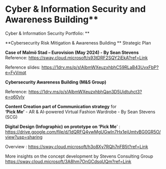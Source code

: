 # Cyber & Information Security and Awareness Building**
Cyber &amp; Information Security Portfolio: **



**Cybersecurity Risk Mitigation & Awareness Building **
Strategic Plan 

**Case of Malmö Stad – Eurovision (May 2024) - By Sean Stevens**
Reference: https://sway.cloud.microsoft/s93tDRF2SQY2iEkA?ref=Link 


Reference slides: https://1drv.ms/p/s!AlbmWXeuzxhbhC59RLaB43UvxFbP?e=FyVmqt


**Cybersecurity Awareness Building (M&S Group)** 

Reference: https://1drv.ms/p/s!AlbmWXeuzxhbhQan3D5Uidtuhct3?e=o60yly



**Content Creation part of Communication strategy** for  
**‘Pick Me’** - AR & AI-powered Virtual Fashion Wardrobe - By Sean Stevens (SCG) 

**Digital Design (Infographic) on prototype  on ‘Pick Me**’ : https://drive.google.com/file/d/1dQRFQ4ywMgUGwIn7Hx1ejUmtvBG0GR5O/view?usp=sharing  

Overview : https://sway.cloud.microsoft/h3o8Xy7RQh7nFB5t?ref=Link  

More insights on the concept development by Stevens Consulting Group  https://sway.cloud.microsoft/3A8hm7OnGCdsqUQm?ref=Link   

